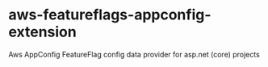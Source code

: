 # aws-featureflags-appconfig-extension
Aws AppConfig FeatureFlag config data provider for asp.net (core) projects

